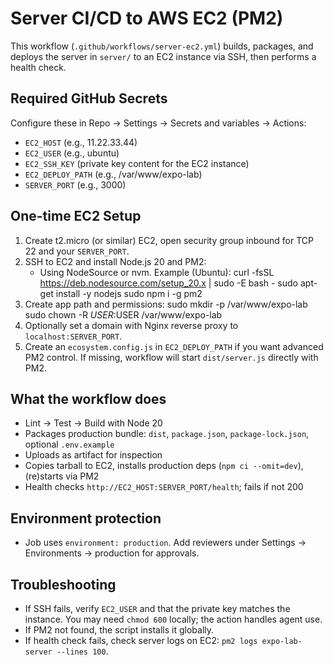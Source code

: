 # Server CI/CD to AWS EC2 (PM2)

This workflow (`.github/workflows/server-ec2.yml`) builds, packages, and deploys the server in `server/` to an EC2 instance via SSH, then performs a health check.

## Required GitHub Secrets

Configure these in Repo → Settings → Secrets and variables → Actions:

- `EC2_HOST` (e.g., 11.22.33.44)
- `EC2_USER` (e.g., ubuntu)
- `EC2_SSH_KEY` (private key content for the EC2 instance)
- `EC2_DEPLOY_PATH` (e.g., /var/www/expo-lab)
- `SERVER_PORT` (e.g., 3000)

## One-time EC2 Setup

1. Create t2.micro (or similar) EC2, open security group inbound for TCP 22 and your `SERVER_PORT`.
2. SSH to EC2 and install Node.js 20 and PM2:
   - Using NodeSource or nvm. Example (Ubuntu):
     curl -fsSL https://deb.nodesource.com/setup_20.x | sudo -E bash -
     sudo apt-get install -y nodejs
     sudo npm i -g pm2
3. Create app path and permissions:
   sudo mkdir -p /var/www/expo-lab
   sudo chown -R $USER:$USER /var/www/expo-lab
4. Optionally set a domain with Nginx reverse proxy to `localhost:SERVER_PORT`.
5. Create an `ecosystem.config.js` in `EC2_DEPLOY_PATH` if you want advanced PM2 control. If missing, workflow will start `dist/server.js` directly with PM2.

## What the workflow does

- Lint → Test → Build with Node 20
- Packages production bundle: `dist`, `package.json`, `package-lock.json`, optional `.env.example`
- Uploads as artifact for inspection
- Copies tarball to EC2, installs production deps (`npm ci --omit=dev`), (re)starts via PM2
- Health checks `http://EC2_HOST:SERVER_PORT/health`; fails if not 200

## Environment protection

- Job uses `environment: production`. Add reviewers under Settings → Environments → production for approvals.

## Troubleshooting

- If SSH fails, verify `EC2_USER` and that the private key matches the instance. You may need `chmod 600` locally; the action handles agent use.
- If PM2 not found, the script installs it globally.
- If health check fails, check server logs on EC2: `pm2 logs expo-lab-server --lines 100`.
